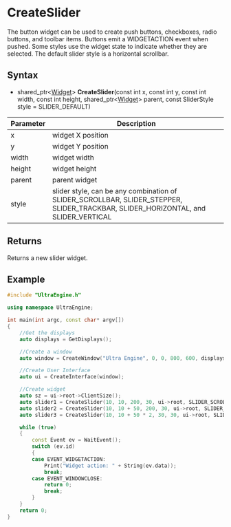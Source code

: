 # CreateSlider #

The button widget can be used to create push buttons, checkboxes, radio buttons, and toolbar items. Buttons emit a WIDGETACTION event when pushed. Some styles use the widget state to indicate whether they are selected. The default slider style is a horizontal scrollbar.

## Syntax ##

- shared_ptr<[Widget](Widget.md)\> **CreateSlider**(const int x, const int y, const int width, const int height, shared_ptr<[Widget](Widget.md)\> parent, const SliderStyle style = SLIDER_DEFAULT)

| Parameter | Description |
| --- | --- |
| x | widget X position |
| y | widget Y position |
| width | widget width |
| height | widget height |
| parent | parent widget |
| style | slider style, can be any combination of SLIDER_SCROLLBAR, SLIDER_STEPPER, SLIDER_TRACKBAR, SLIDER_HORIZONTAL, and SLIDER_VERTICAL |

## Returns ##

Returns a new slider widget.

## Example ##
```c++
#include "UltraEngine.h"

using namespace UltraEngine;

int main(int argc, const char* argv[])
{
    //Get the displays
    auto displays = GetDisplays();

    //Create a window
    auto window = CreateWindow("Ultra Engine", 0, 0, 800, 600, displays[0]);

    //Create User Interface
    auto ui = CreateInterface(window);

    //Create widget
    auto sz = ui->root->ClientSize();
    auto slider1 = CreateSlider(10, 10, 200, 30, ui->root, SLIDER_SCROLLBAR);
    auto slider2 = CreateSlider(10, 10 + 50, 200, 30, ui->root, SLIDER_TRACKBAR);
    auto slider3 = CreateSlider(10, 10 + 50 * 2, 30, 30, ui->root, SLIDER_STEPPER | SLIDER_VERTICAL);

    while (true)
    {
        const Event ev = WaitEvent();
        switch (ev.id)
        {
        case EVENT_WIDGETACTION:
            Print("Widget action: " + String(ev.data));
            break;
        case EVENT_WINDOWCLOSE:
            return 0;
            break;
        }
    }
    return 0;
}
```
